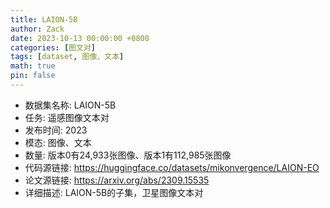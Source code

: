 ```yaml
---
title: LAION-5B
author: Zack
date: 2023-10-13 00:00:00 +0800
categories: [图文对]
tags: [dataset, 图像、文本]
math: true
pin: false
---
```

- 数据集名称: LAION-5B
- 任务: 遥感图像文本对
- 发布时间: 2023
- 模态: 图像、文本
- 数量: 版本0有24,933张图像、版本1有112,985张图像
- 代码源链接: https://huggingface.co/datasets/mikonvergence/LAION-EO
- 论文源链接: https://arxiv.org/abs/2309.15535
- 详细描述: LAION-5B的子集，卫星图像文本对
